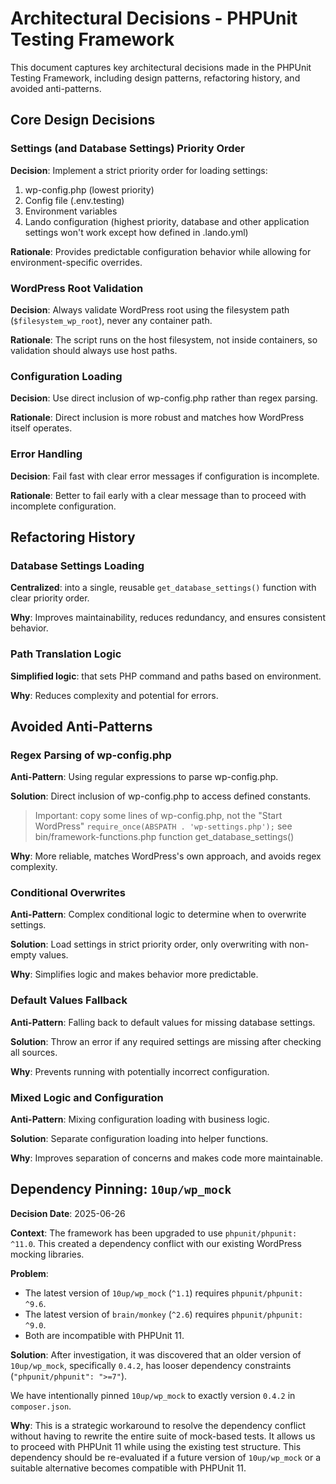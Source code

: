 # Architectural Decisions - PHPUnit Testing Framework

This document captures key architectural decisions made in the PHPUnit Testing Framework, including design patterns, refactoring history, and avoided anti-patterns.

## Core Design Decisions

### Settings (and Database Settings) Priority Order

**Decision**: Implement a strict priority order for loading settings:
1. wp-config.php (lowest priority)
2. Config file (.env.testing)
3. Environment variables
4. Lando configuration (highest priority, database and other application settings won't work except how defined in .lando.yml)

**Rationale**: Provides predictable configuration behavior while allowing for environment-specific overrides.

### WordPress Root Validation

**Decision**: Always validate WordPress root using the filesystem path (`$filesystem_wp_root`), never any container path.

**Rationale**: The script runs on the host filesystem, not inside containers, so validation should always use host paths.

### Configuration Loading

**Decision**: Use direct inclusion of wp-config.php rather than regex parsing.

**Rationale**: Direct inclusion is more robust and matches how WordPress itself operates.

### Error Handling

**Decision**: Fail fast with clear error messages if configuration is incomplete.

**Rationale**: Better to fail early with a clear message than to proceed with incomplete configuration.

## Refactoring History

### Database Settings Loading

**Centralized**: into a single, reusable `get_database_settings()` function with clear priority order.

**Why**: Improves maintainability, reduces redundancy, and ensures consistent behavior.

### Path Translation Logic

**Simplified logic**: that sets PHP command and paths based on environment.

**Why**: Reduces complexity and potential for errors.

## Avoided Anti-Patterns

### Regex Parsing of wp-config.php

**Anti-Pattern**: Using regular expressions to parse wp-config.php.

**Solution**: Direct inclusion of wp-config.php to access defined constants.
> Important: copy some lines of wp-config.php, not the "Start WordPress" `require_once(ABSPATH . 'wp-settings.php');`
> see bin/framework-functions.php function get_database_settings()

**Why**: More reliable, matches WordPress's own approach, and avoids regex complexity.

### Conditional Overwrites

**Anti-Pattern**: Complex conditional logic to determine when to overwrite settings.

**Solution**: Load settings in strict priority order, only overwriting with non-empty values.

**Why**: Simplifies logic and makes behavior more predictable.

### Default Values Fallback

**Anti-Pattern**: Falling back to default values for missing database settings.

**Solution**: Throw an error if any required settings are missing after checking all sources.

**Why**: Prevents running with potentially incorrect configuration.

### Mixed Logic and Configuration

**Anti-Pattern**: Mixing configuration loading with business logic.

**Solution**: Separate configuration loading into helper functions.

**Why**: Improves separation of concerns and makes code more maintainable.

## Dependency Pinning: `10up/wp_mock`

**Decision Date**: 2025-06-26

**Context**:
The framework has been upgraded to use `phpunit/phpunit: ^11.0`. This created a dependency conflict with our existing WordPress mocking libraries.

**Problem**:
- The latest version of `10up/wp_mock` (`^1.1`) requires `phpunit/phpunit: ^9.6`.
- The latest version of `brain/monkey` (`^2.6`) requires `phpunit/phpunit: ^9.0`.
- Both are incompatible with PHPUnit 11.

**Solution**:
After investigation, it was discovered that an older version of `10up/wp_mock`, specifically `0.4.2`, has looser dependency constraints (`"phpunit/phpunit": ">=7"`).

We have intentionally pinned `10up/wp_mock` to exactly version `0.4.2` in `composer.json`.

**Why**:
This is a strategic workaround to resolve the dependency conflict without having to rewrite the entire suite of mock-based tests. It allows us to proceed with PHPUnit 11 while using the existing test structure. This dependency should be re-evaluated if a future version of `10up/wp_mock` or a suitable alternative becomes compatible with PHPUnit 11.
